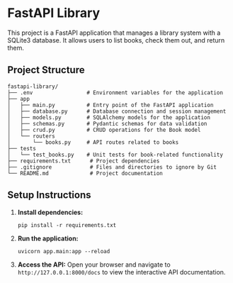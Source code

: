# FastAPI Library

This project is a FastAPI application that manages a library system with a SQLite3 database. It allows users to list books, check them out, and return them.

## Project Structure

```diagram
fastapi-library/
├── .env                 # Environment variables for the application
├── app
│   ├── main.py          # Entry point of the FastAPI application
│   ├── database.py      # Database connection and session management
│   ├── models.py        # SQLAlchemy models for the application
│   ├── schemas.py       # Pydantic schemas for data validation
│   ├── crud.py          # CRUD operations for the Book model
│   └── routers
│       └── books.py     # API routes related to books
├── tests
│   └── test_books.py    # Unit tests for book-related functionality
├── requirements.txt      # Project dependencies
├── .gitignore            # Files and directories to ignore by Git
└── README.md             # Project documentation
```

## Setup Instructions

1. **Install dependencies:**

   ```shell
   pip install -r requirements.txt
   ```

2. **Run the application:**

   ```shell
   uvicorn app.main:app --reload
   ```

3. **Access the API:**
   Open your browser and navigate to `http://127.0.0.1:8000/docs` to view the interactive API documentation.
